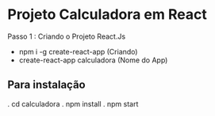 # Projeto Calculadora em React

Passo  1 :
Criando o Projeto React.Js

* npm i -g create-react-app (Criando)
* create-react-app calculadora (Nome do App)

## Para instalação

. cd calculadora
. npm install
. npm start